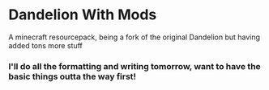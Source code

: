 # Dandelion With Mods
A minecraft resourcepack, being a fork of the original Dandelion but having added tons more stuff

### I'll do all the formatting and writing tomorrow, want to have the basic things outta the way first!
